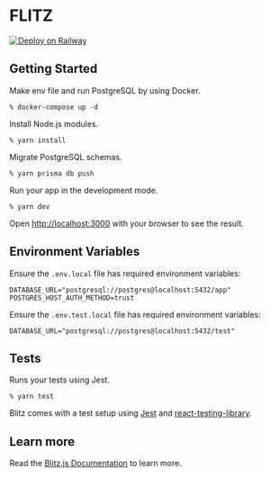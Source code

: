 # **FLITZ**

[![Deploy on Railway](https://railway.app/button.svg)](https://railway.app/new/template/PPiIuo?referralCode=DhboTN)

## Getting Started

Make env file and run PostgreSQL by using Docker.

```
% docker-compose up -d
```

Install Node.js modules.

```
% yarn install
```

Migrate PostgreSQL schemas.

```
% yarn prisma db push
```

Run your app in the development mode.

```
% yarn dev
```

Open [http://localhost:3000](http://localhost:3000) with your browser to see the result.

## Environment Variables

Ensure the `.env.local` file has required environment variables:

```
DATABASE_URL="postgresql://postgres@localhost:5432/app"
POSTGRES_HOST_AUTH_METHOD=trust
```

Ensure the `.env.test.local` file has required environment variables:

```
DATABASE_URL="postgresql://postgres@localhost:5432/test"
```

## Tests

Runs your tests using Jest.

```
% yarn test
```

Blitz comes with a test setup using [Jest](https://jestjs.io/) and [react-testing-library](https://testing-library.com/).

## Learn more

Read the [Blitz.js Documentation](https://blitzjs.com/docs/getting-started) to learn more.
